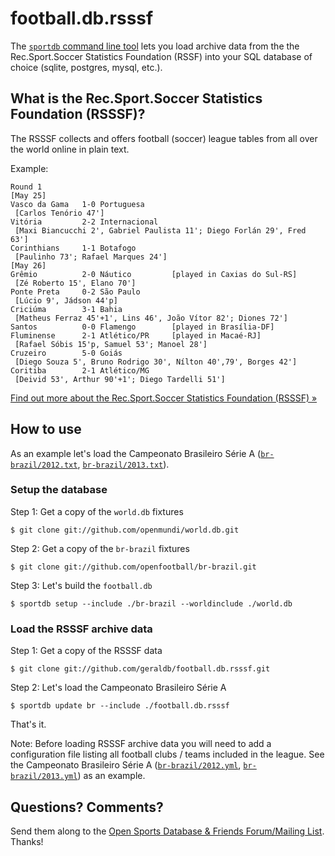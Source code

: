 # football.db.rsssf

The [`sportdb` command line tool](https://github.com/geraldb/sport.db.ruby) lets you
load archive data
from the the Rec.Sport.Soccer Statistics Foundation (RSSF)
into your SQL database of choice (sqlite, postgres, mysql, etc.).


## What is the Rec.Sport.Soccer Statistics Foundation (RSSSF)?

The RSSSF collects and offers football (soccer) league tables
from all over the world online in plain text.

Example:

~~~
Round 1
[May 25]
Vasco da Gama   1-0 Portuguesa
 [Carlos Tenório 47']
Vitória         2-2 Internacional
 [Maxi Biancucchi 2', Gabriel Paulista 11'; Diego Forlán 29', Fred 63']
Corinthians     1-1 Botafogo
 [Paulinho 73'; Rafael Marques 24']
[May 26]
Grêmio          2-0 Náutico         [played in Caxias do Sul-RS]
 [Zé Roberto 15', Elano 70']
Ponte Preta     0-2 São Paulo
 [Lúcio 9', Jádson 44'p]
Criciúma        3-1 Bahia
 [Matheus Ferraz 45'+1', Lins 46', João Vítor 82'; Diones 72']
Santos          0-0 Flamengo        [played in Brasília-DF]
Fluminense      2-1 Atlético/PR     [played in Macaé-RJ]
 [Rafael Sóbis 15'p, Samuel 53'; Manoel 28']
Cruzeiro        5-0 Goiás
 [Diego Souza 5', Bruno Rodrigo 30', Nílton 40',79', Borges 42']
Coritiba        2-1 Atlético/MG
 [Deivid 53', Arthur 90'+1'; Diego Tardelli 51']
~~~

[Find out more about the Rec.Sport.Soccer Statistics Foundation (RSSSF) »](http://www.rsssf.com)


## How to use

As an example let's load the Campeonato Brasileiro Série A
([`br-brazil/2012.txt`](https://github.com/geraldb/football.db.rsssf/blob/master/br-brazil/2012.txt),
[`br-brazil/2013.txt`](https://github.com/geraldb/football.db.rsssf/blob/master/br-brazil/2013.txt)).


### Setup the database

Step 1: Get a copy of the `world.db` fixtures

    $ git clone git://github.com/openmundi/world.db.git

Step 2: Get a copy of the `br-brazil` fixtures

    $ git clone git://github.com/openfootball/br-brazil.git

Step 3: Let's build the `football.db`

    $ sportdb setup --include ./br-brazil --worldinclude ./world.db


### Load the RSSSF archive data

Step 1: Get a copy of the RSSSF data

    $ git clone git://github.com/geraldb/football.db.rsssf.git

Step 2: Let's load the Campeonato Brasileiro Série A

    $ sportdb update br --include ./football.db.rsssf


That's it.


Note: Before loading RSSSF archive data you will need to add a configuration file
listing all football clubs / teams included in the league.
See the Campeonato Brasileiro Série A
([`br-brazil/2012.yml`](https://github.com/geraldb/football.db.rsssf/blob/master/br-brazil/2012.yml),
[`br-brazil/2013.yml`](https://github.com/geraldb/football.db.rsssf/blob/master/br-brazil/2013.yml))
as an example.


## Questions? Comments?

Send them along to the [Open Sports Database & Friends Forum/Mailing List](http://groups.google.com/group/opensport).
Thanks!

